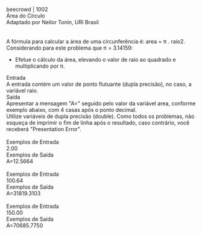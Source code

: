 beecrowd | 1002<br/> 
Área do Círculo<br/> 
Adaptado por Neilor Tonin, URI  Brasil<br/> 
<br/><br/> 
A fórmula para calcular a área de uma circunferência é: area = π . raio2. Considerando para este problema que π = 3.14159:<br/> 

- Efetue o cálculo da área, elevando o valor de raio ao quadrado e multiplicando por π.<br/> 

Entrada<br/> 
A entrada contém um valor de ponto flutuante (dupla precisão), no caso, a variável raio.
<br/> 
Saída<br/> 
Apresentar a mensagem "A=" seguido pelo valor da variável area, conforme exemplo abaixo, com 4 casas após o ponto decimal.<br/> 
Utilize variáveis de dupla precisão (double). Como todos os problemas, não esqueça de imprimir o fim de linha após o resultado, caso contrário, você receberá "Presentation Error".<br/> 
<br/> 
Exemplos de Entrada	<br/> 
2.00<br/> 
Exemplos de Saída<br/> 
A=12.5664<br/> <br/> 
Exemplos de Entrada	<br/> 
100.64<br/> 
Exemplos de Saída<br/> 
A=31819.3103<br/> <br/> 
Exemplos de Entrada	<br/> 
150.00<br/> 
Exemplos de Saída<br/> 
A=70685.7750<br/> 
